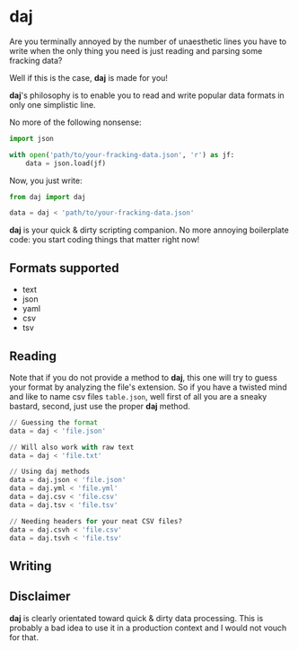 # daj

Are you terminally annoyed by the number of unaesthetic lines you have to write when the only thing you need is just reading and parsing some fracking data?

Well if this is the case, **daj** is made for you!

**daj**'s philosophy is to enable you to read and write popular data formats in only one simplistic line.

No more of the following nonsense:

```python
import json

with open('path/to/your-fracking-data.json', 'r') as jf:
    data = json.load(jf)
```

Now, you just write:

```python
from daj import daj

data = daj < 'path/to/your-fracking-data.json'
```

**daj** is your quick & dirty scripting companion. No more annoying boilerplate code: you start coding things that matter right now!

## Formats supported

* text
* json
* yaml
* csv
* tsv

## Reading
Note that if you do not provide a method to **daj**, this one will try to guess your format by analyzing the file's extension. So if you have a twisted mind and like to name csv files `table.json`, well first of all you are a sneaky bastard, second, just use the proper **daj** method.

```python
// Guessing the format
data = daj < 'file.json'

// Will also work with raw text
data = daj < 'file.txt'

// Using daj methods
data = daj.json < 'file.json'
data = daj.yml < 'file.yml'
data = daj.csv < 'file.csv'
data = daj.tsv < 'file.tsv'

// Needing headers for your neat CSV files?
data = daj.csvh < 'file.csv'
data = daj.tsvh < 'file.tsv'
```

## Writing

## Disclaimer
**daj** is clearly orientated toward quick & dirty data processing. This is probably a bad idea to use it in a production context and I would not vouch for that.
